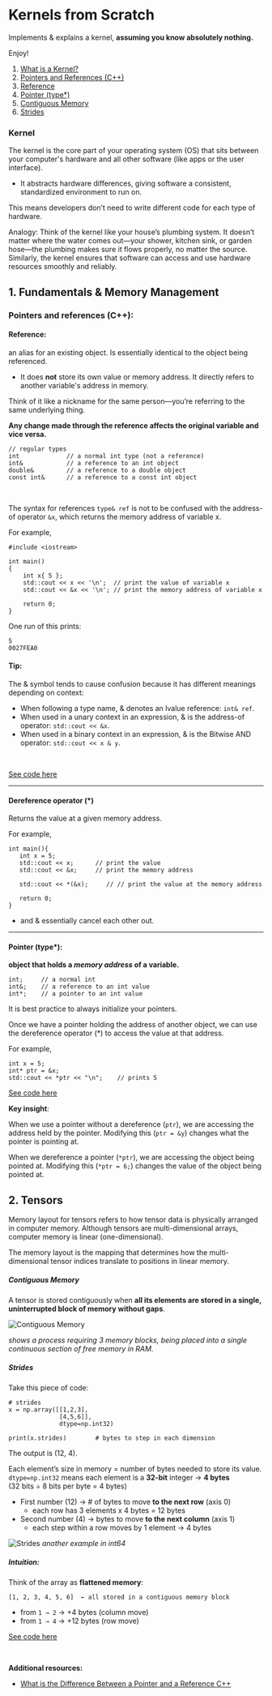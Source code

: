 # Kernels from Scratch

Implements & explains a kernel, **assuming you know absolutely nothing.** 

Enjoy!
1. [What is a Kernel?](#kernel)
2. [Pointers and References (C++)](#pointers-and-references-c)
3. [Reference](#reference)
4. [Pointer (type*)](#pointer-type)
5. [Contiguous Memory](#contiguous-memory)
6. [Strides](#strides)


### Kernel
The kernel is the core part of your operating system (OS) that sits between your computer's hardware and all other software (like apps or the user interface).

- It abstracts hardware differences, giving software a consistent, standardized environment to run on.

This means developers don’t need to write different code for each type of hardware.

Analogy:
Think of the kernel like your house’s plumbing system.
It doesn’t matter where the water comes out—your shower, kitchen sink, or garden hose—the plumbing makes sure it flows properly, no matter the source.
Similarly, the kernel ensures that software can access and use hardware resources smoothly and reliably.


## 1. Fundamentals & Memory Management

### Pointers and references (C++):

#### **Reference**: 
an alias for an existing object. Is essentially identical to the object being referenced.

   - It does **not** store its own value or memory address. It directly refers to another variable's address in memory.

   Think of it like a nickname for the same person—you’re referring to the same underlying thing.

**Any change made through the reference affects the original variable and vice versa.**


```
// regular types
int             // a normal int type (not a reference)
int&            // a reference to an int object
double&         // a reference to a double object
const int&      // a reference to a const int object
```
<br>

The syntax for references `type& ref` is not to be confused with the address-of operator `&x`, which returns the memory address of variable x.

For example,

```
#include <iostream>

int main()
{
    int x{ 5 };
    std::cout << x << '\n';  // print the value of variable x
    std::cout << &x << '\n'; // print the memory address of variable x

    return 0;
}
```
One run of this prints:
```
5
0027FEA0
```

#### Tip:
The & symbol tends to cause confusion because it has different meanings depending on context:

- When following a type name, & denotes an lvalue reference: `int& ref`.
- When used in a unary context in an expression, & is the address-of operator: `std::cout << &x`.
- When used in a binary context in an expression, & is the Bitwise AND operator: `std::cout << x & y`.


<br>

[See code here](./Fundamentals/C++/reference.cpp)


---

#### Dereference operator (*)

Returns the value at a given memory address.

For example,

```
int main(){
   int x = 5;
   std::cout << x;      // print the value
   std::cout << &x;     // print the memory address

   std::cout << *(&x);     // // print the value at the memory address

   return 0;
}
```

* and & essentially cancel each other out.


---

#### **Pointer** (type*): 
**object that holds a *memory address* of a variable.**

```
int;     // a normal int
int&;    // a reference to an int value
int*;    // a pointer to an int value
```

It is best practice to always initialize your pointers. 

Once we have a pointer holding the address of another object, we can use the dereference operator (*) to access the value at that address. 

For example,

```
int x = 5;
int* ptr = &x;
std::cout << *ptr << "\n";    // prints 5
```


[See code here](./Fundamentals/C++/pointer.cpp)


**Key insight**:

When we use a pointer without a dereference (`ptr`), we are accessing the address held by the pointer. Modifying this (`ptr = &y`) changes what the pointer is pointing at.

When we dereference a pointer (`*ptr`), we are accessing the object being pointed at. Modifying this (`*ptr = 6;`) changes the value of the object being pointed at.

## 2. Tensors

Memory layout for tensors refers to how tensor data is physically arranged in computer memory. Although tensors are multi-dimensional arrays, computer memory is linear (one-dimensional).

The memory layout is the mapping that determines how the multi-dimensional tensor indices translate to positions in linear memory.

##### Contiguous Memory
A tensor is stored contiguously when **all its elements are stored in a single, uninterrupted block of memory without gaps**.

![Contiguous Memory](./assets/contiguous_memory.png)

*shows a process requiring 3 memory blocks, being placed into a single continuous section of free memory in RAM.*

##### Strides

Take this piece of code:

```
# strides
x = np.array([[1,2,3], 
              [4,5,6]], 
              dtype=np.int32)

print(x.strides)        # bytes to step in each dimension
```

The output is (12, 4).

Each element’s size in memory = number of bytes needed to store its value. <br>
`dtype=np.int32` means each element is a **32-bit** integer → **4 bytes** <br>
(32 bits ÷ 8 bits per byte = 4 bytes)

- First number (12) → # of bytes to move **to the next row** (axis 0)
    - each row has 3 elements x 4 bytes = 12 bytes
- Second number (4) → bytes to move **to the next column** (axis 1)
    - each step within a row moves by 1 element → 4 bytes

![Strides](./assets/strides.png)
*another example in int64*

##### Intuition:

Think of the array as **flattened memory**:

`[1, 2, 3, 4, 5, 6]  ← all stored in a contiguous memory block`

- from `1 → 2` → +4 bytes (column move)
- from `1 → 4` → +12 bytes (row move)





[See code here](./Fundamentals/Numpy/essentials.ipynb)


<br>

**Additional resources:**
- [What is the Difference Between a Pointer and a Reference C++](https://www.youtube.com/watch?v=sxHng1iufQE&ab_channel=PaulProgramming)